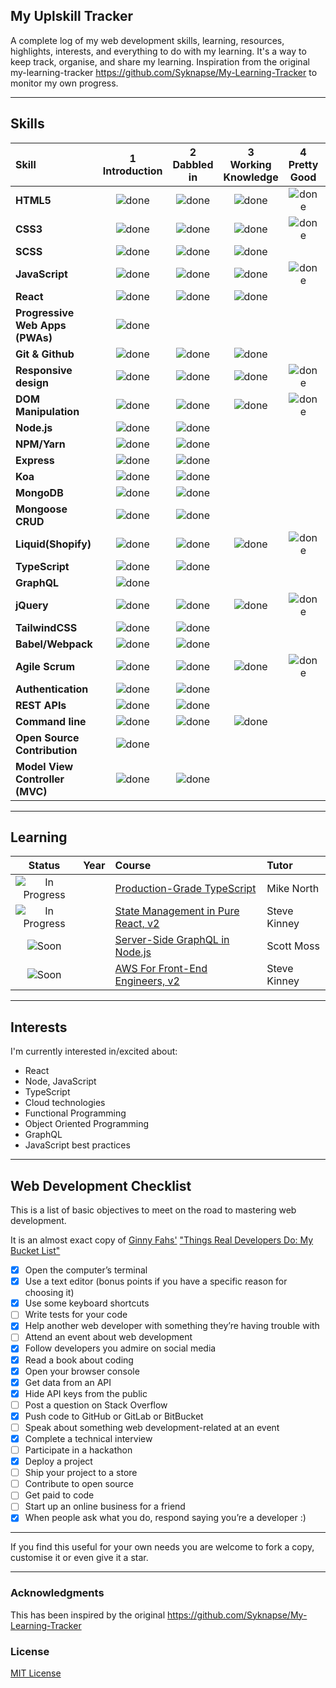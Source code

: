 ## My Uplskill Tracker 

A complete log of my web development skills, learning, resources, highlights, interests, and everything to do with my learning. It's a way to keep track, organise, and share my learning. Inspiration from the original my-learning-tracker https://github.com/Syknapse/My-Learning-Tracker to monitor my own progress.


----

## Skills

[done]: https://user-images.githubusercontent.com/29199184/32275438-8385f5c0-bf0b-11e7-9406-42265f71e2bd.png "Done"

|               Skill              | 1<br>Introduction | 2<br>Dabbled in | 3<br>Working Knowledge     | 4<br>Pretty Good | 5<br>Confident |
|:-------------------------------- |:-----------------:|:---------------:|:--------------------------:|:----------------:|:--------------:|
|**HTML5**                         | ![done][done]     | ![done][done]   | ![done][done]              | ![done][done]    | ![done][done]  |
|**CSS3**                          | ![done][done]     | ![done][done]   | ![done][done]              | ![done][done]    | ![done][done]  |
|**SCSS**                          | ![done][done]     | ![done][done]   | ![done][done]              |                  |                |
|**JavaScript**                    | ![done][done]     | ![done][done]   | ![done][done]              | ![done][done]    |                |
|**React**                         | ![done][done]     | ![done][done]   | ![done][done]              |                  |                |
|**Progressive Web Apps (PWAs)**   | ![done][done]     |                 |                            |                  |                |
|**Git & Github**                  | ![done][done]     | ![done][done]   | ![done][done]              |                  |                |
|**Responsive design**             | ![done][done]     | ![done][done]   | ![done][done]              | ![done][done]    |                |
|**DOM Manipulation**              | ![done][done]     | ![done][done]   | ![done][done]              | ![done][done]    |                |
|**Node.js**                       | ![done][done]     | ![done][done]   |                            |                  |                |
|**NPM/Yarn**                      | ![done][done]     | ![done][done]   |                            |                  |                |
|**Express**                       | ![done][done]     | ![done][done]   |                            |                  |                |
|**Koa**                           | ![done][done]     | ![done][done]   |                            |                  |                |
|**MongoDB**                       | ![done][done]     | ![done][done]   |                            |                  |                |
|**Mongoose CRUD**                 | ![done][done]     | ![done][done]   |                            |                  |                |
|**Liquid(Shopify)**               | ![done][done]     | ![done][done]   | ![done][done]              | ![done][done]    |                |
|**TypeScript**                    | ![done][done]     | ![done][done]   |                            |                  |                |
|**GraphQL**                       | ![done][done]     |                 |                            |                  |                |
|**jQuery**                        | ![done][done]     | ![done][done]   | ![done][done]              | ![done][done]    |                |
|**TailwindCSS**                   | ![done][done]     | ![done][done]   |                            |                  |                |
|**Babel/Webpack**                 | ![done][done]     | ![done][done]   |                            |                  |                |
|**Agile Scrum**                   | ![done][done]     | ![done][done]   | ![done][done]              | ![done][done]    | ![done][done]  |
|**Authentication**                | ![done][done]     | ![done][done]   |                            |                  |                |
|**REST APIs**                     | ![done][done]     | ![done][done]   |                            |                  |                |
|**Command line**                  | ![done][done]     | ![done][done]   | ![done][done]              |                  |                |
|**Open Source Contribution**      | ![done][done]     |                 |                            |                  |                |
|**Model View Controller (MVC)**   | ![done][done]     | ![done][done]   |                            |                  |                |

----

## Learning

[//]: # (Status images)

[Completed]: https://user-images.githubusercontent.com/29199184/32275438-8385f5c0-bf0b-11e7-9406-42265f71e2bd.png "Completed"
[In Progress]: https://user-images.githubusercontent.com/29199184/34462881-7305ddac-ee4d-11e7-9b57-589424820da4.png "In Progress"
[Soon]: https://user-images.githubusercontent.com/29199184/34462916-d5c37bd4-ee4d-11e7-9f4a-d57f2243281b.png "Soon"

|            Status           |   Year   | Course                                                          |                Tutor                        |
|:---------------------------:|:---------|:----------------------------------------------------------------|:---------------------------                 |
| ![In Progress][In Progress] |          | [Production-Grade TypeScript]                                   | Mike North                                  |
| ![In Progress][In Progress] |          | [State Management in Pure React, v2]                            | Steve Kinney                                |
| ![Soon][Soon]               |          | [Server-Side GraphQL in Node.js]                                | Scott Moss                                  |
| ![Soon][Soon]               |          | [AWS For Front-End Engineers, v2]                               | Steve Kinney                                |

[//]: # (Reference links to courses)

[Production-Grade TypeScript]: https://frontendmasters.com/courses/production-typescript/
[State Management in Pure React, v2]: https://frontendmasters.com/courses/pure-react-state/
[Server-Side GraphQL in Node.js]: https://frontendmasters.com/courses/server-graphql-nodejs/
[AWS For Front-End Engineers, v2]: https://frontendmasters.com/courses/aws-v2/


----

## Interests

I'm currently interested in/excited about:

+ React
+ Node, JavaScript
+ TypeScript
+ Cloud technologies
+ Functional Programming
+ Object Oriented Programming
+ GraphQL
+ JavaScript best practices

----

## Web Development Checklist

This is a list of basic objectives to meet on the road to mastering web development.

It is an almost exact copy of [Ginny Fahs'](https://twitter.com/ginnyfahs) ["Things Real Developers Do: My Bucket List"](https://blog.prototypr.io/wondering-if-youre-a-real-developer-yet-try-making-a-bucket-list-281275482155)


* [x] Open the computer’s terminal
* [x] Use a text editor (bonus points if you have a specific reason for choosing it)
* [x] Use some keyboard shortcuts
* [ ] Write tests for your code
* [x] Help another web developer with something they’re having trouble with
* [ ] Attend an event about web development
* [x] Follow developers you admire on social media
* [x] Read a book about coding
* [x] Open your browser console
* [x] Get data from an API
* [x] Hide API keys from the public
* [ ] Post a question on Stack Overflow
* [x] Push code to GitHub or GitLab or BitBucket
* [ ] Speak about something web development-related at an event
* [x] Complete a technical interview
* [ ] Participate in a hackathon
* [x] Deploy a project
* [ ] Ship your project to a store
* [ ] Contribute to open source
* [ ] Get paid to code
* [ ] Start up an online business for a friend
* [x] When people ask what you do, respond saying you’re a developer :)

----

If you find this useful for your own needs you are welcome to fork a copy, customise it or even give it a star.

----

### Acknowledgments

This has been inspired by the original https://github.com/Syknapse/My-Learning-Tracker 

### License

[MIT License](https://github.com/Syknapse/My-Learning-Tracker/blob/master/LICENSE)
